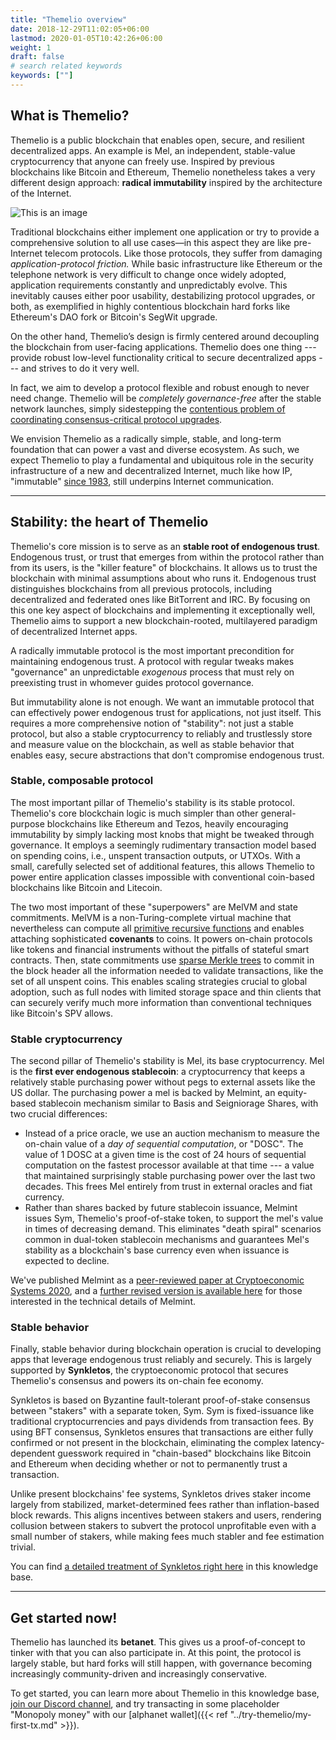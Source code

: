 ```yaml
---
title: "Themelio overview"
date: 2018-12-29T11:02:05+06:00
lastmod: 2020-01-05T10:42:26+06:00
weight: 1
draft: false
# search related keywords
keywords: [""]
---
```


## What is Themelio?

Themelio is a public blockchain that enables open, secure, and resilient decentralized apps. An example is Mel, an independent, stable-value cryptocurrency that anyone can freely use. Inspired by previous blockchains like Bitcoin and Ethereum, Themelio nonetheless takes a very different design approach: **radical immutability** inspired by the architecture of the Internet.

![This is an image](/images/hourglass.png)

Traditional blockchains either implement one application or try to provide a comprehensive solution to all use cases—in this aspect they are like pre-Internet telecom protocols. Like those protocols, they suffer from damaging _application-protocol friction._ While basic infrastructure like Ethereum or the telephone network is very difficult to change once widely adopted, application requirements constantly and unpredictably evolve. This inevitably causes either poor usability, destabilizing protocol upgrades, or both, as exemplified in highly contentious blockchain hard forks like Ethereum's DAO fork or Bitcoin's SegWit upgrade.

On the other hand, Themelio’s design is firmly centered around decoupling the blockchain from user-facing applications. Themelio does one thing --- provide robust low-level functionality critical to secure decentralized apps --- and strives to do it very well.

In fact, we aim to develop a protocol flexible and robust enough to never need change. Themelio will be _completely governance-free_ after the stable network launches, simply sidestepping the [contentious problem of coordinating consensus-critical protocol upgrades](https://nullchinchilla.me/against-blockchain-governance/).

We envision Themelio as a radically simple, stable, and long-term foundation that can power a vast and diverse ecosystem. As such, we expect Themelio to play a fundamental and ubiquitous role in the security infrastructure of a new and decentralized Internet, much like how IP, "immutable" [since 1983](https://tools.ietf.org/html/rfc791), still underpins Internet communication.

---

## Stability: the heart of Themelio

Themelio's core mission is to serve as an **stable root of endogenous trust**. Endogenous trust, or trust that emerges from within the protocol rather than from its users, is the "killer feature" of blockchains. It allows us to trust the blockchain with minimal assumptions about who runs it. Endogenous trust distinguishes blockchains from all previous protocols, including decentralized and federated ones like BitTorrent and IRC. By focusing on this one key aspect of blockchains and implementing it exceptionally well, Themelio aims to support a new blockchain-rooted, multilayered paradigm of decentralized Internet apps.

A radically immutable protocol is the most important precondition for maintaining endogenous trust. A protocol with regular tweaks makes "governance" an unpredictable _exogenous_ process that must rely on preexisting trust in whomever guides protocol governance.

But immutability alone is not enough. We want an immutable protocol that can effectively power endogenous trust for applications, not just itself. This requires a more comprehensive notion of "stability": not just a stable protocol, but also a stable cryptocurrency to reliably and trustlessly store and measure value on the blockchain, as well as stable behavior that enables easy, secure abstractions that don't compromise endogenous trust.

### Stable, composable protocol

The most important pillar of Themelio's stability is its stable protocol. Themelio's core blockchain logic is much simpler than other general-purpose blockchains like Ethereum and Tezos, heavily encouraging immutability by simply lacking most knobs that might be tweaked through governance. It employs a seemingly rudimentary transaction model based on spending coins, i.e., unspent transaction outputs, or UTXOs. With a small, carefully selected set of additional features, this allows Themelio to power entire application classes impossible with conventional coin-based blockchains like Bitcoin and Litecoin.

The two most important of these "superpowers" are MelVM and state commitments. MelVM is a non-Turing-complete virtual machine that nevertheless can compute all [primitive recursive functions](https://en.m.wikipedia.org/wiki/Primitive_recursive_function) and enables attaching sophisticated **covenants** to coins. It powers on-chain protocols like tokens and financial instruments without the pitfalls of stateful smart contracts. Then, state commitments use [sparse Merkle trees](https://ethresear.ch/t/optimizing-sparse-merkle-trees/3751) to commit in the block header all the information needed to validate transactions, like the set of all unspent coins. This enables scaling strategies crucial to global adoption, such as full nodes with limited storage space and thin clients that can securely verify much more information than conventional techniques like Bitcoin's SPV allows.

### Stable cryptocurrency

The second pillar of Themelio's stability is Mel, its base cryptocurrency. Mel is the **first ever endogenous stablecoin**: a cryptocurrency that keeps a relatively stable purchasing power without pegs to external assets like the US dollar. The purchasing power a mel is backed by Melmint, an equity-based stablecoin mechanism similar to Basis and Seigniorage Shares, with two crucial differences:

- Instead of a price oracle, we use an auction mechanism to measure the on-chain value of a _day of sequential computation_, or "DOSC". The value of 1 DOSC at a given time is the cost of 24 hours of sequential computation on the fastest processor available at that time --- a value that maintained surprisingly stable purchasing power over the last two decades. This frees Mel entirely from trust in external oracles and fiat currency.
- Rather than shares backed by future stablecoin issuance, Melmint issues Sym, Themelio's proof-of-stake token, to support the mel's value in times of decreasing demand. This eliminates "death spiral" scenarios common in dual-token stablecoin mechanisms and guarantees Mel's stability as a blockchain's base currency even when issuance is expected to decline.

We've published Melmint as a [peer-reviewed paper at Cryptoeconomic Systems 2020](https://cryptoeconomicsystems.pubpub.org/pub/2ggmf2k0/release/4), and a [further revised version is available here](melmint-trustless-stable-cryptocurrency.md) for those interested in the technical details of Melmint.

### Stable behavior

Finally, stable behavior during blockchain operation is crucial to developing apps that leverage endogenous trust reliably and securely. This is largely supported by **Synkletos**, the cryptoeconomic protocol that secures Themelio's consensus and powers its on-chain fee economy.

Synkletos is based on Byzantine fault-tolerant proof-of-stake consensus between "stakers" with a separate token, Sym. Sym is fixed-issuance like traditional cryptocurrencies and pays dividends from transaction fees. By using BFT consensus, Synkletos ensures that transactions are either fully confirmed or not present in the blockchain, eliminating the complex latency-dependent guesswork required in "chain-based" blockchains like Bitcoin and Ethereum when deciding whether or not to permanently trust a transaction.

Unlike present blockchains' fee systems, Synkletos drives staker income largely from stabilized, market-determined fees rather than inflation-based block rewards. This aligns incentives between stakers and users, rendering collusion between stakers to subvert the protocol unprofitable even with a small number of stakers, while making fees much stabler and fee estimation trivial.

You can find [a detailed treatment of Synkletos right here](../whitepapers/synkletos) in this knowledge base.

---

## Get started now!

Themelio has launched its **betanet**. This gives us a proof-of-concept to tinker with that you can also participate in. At this point, the protocol is largely stable, but hard forks will still happen, with governance becoming increasingly community-driven and increasingly conservative.

To get started, you can learn more about Themelio in this knowledge base, [join our Discord channel](https://discord.gg/2HmurW9T9K), and try transacting in some placeholder "Monopoly money" with our [alphanet wallet]({{< ref "../try-themelio/my-first-tx.md" >}}).
